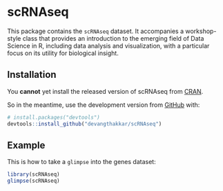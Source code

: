 
<!-- README.md is generated from README.Rmd. Please edit that file -->

# scRNAseq

<!-- badges: start -->
<!-- badges: end -->

This package contains the `scRNAseq` dataset. It accompanies a
workshop-style class that provides an introduction to the emerging field
of Data Science in R, including data analysis and visualization, with a
particular focus on its utility for biological insight.

## Installation

You **cannot** yet install the released version of scRNAseq from
[CRAN](https://CRAN.R-project.org).

So in the meantime, use the development version from
[GitHub](https://github.com/) with:

``` r
# install.packages("devtools")
devtools::install_github("devangthakkar/scRNAseq")
```

## Example

This is how to take a `glimpse` into the genes dataset:

``` r
library(scRNAseq)
glimpse(scRNAseq)
```
